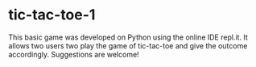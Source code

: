 # tic-tac-toe-1
This basic game was developed on Python using the online IDE repl.it. 
It allows two users two play the game of tic-tac-toe and give the outcome accordingly.
Suggestions are welcome!
